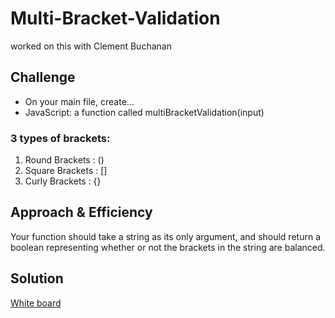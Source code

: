 # Multi-Bracket-Validation

worked on this with Clement Buchanan

## Challenge

- On your main file, create…
- JavaScript: a function called multiBracketValidation(input)

### 3 types of brackets:

1. Round Brackets : ()
2. Square Brackets : []
3. Curly Brackets : {}

## Approach & Efficiency

Your function should take a string as its only argument, and should return a boolean representing whether or not the brackets in the string are balanced.

## Solution

[White board](https://docs.google.com/spreadsheets/d/1eZn3SfuDaDNs_GlhOQlwv66sE4boWq5Tz__1wBkvrqg/edit?usp=sharing)
